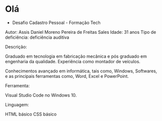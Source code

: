 # Olá 




- Desafio Cadastro Pessoal -  Formação Tech


Autor:
Assis Daniel Moreno Pereira de Freitas Sales
Idade: 31 anos
Tipo de deficiência: deficiência auditiva

Descrição:


Graduado em tecnologia em fabricação mecânica e pós graduado em engenharia da qualidade. Experiência como montador de veículos.

Conhecimentos avançado em informática, tais como, Windows, Softwares, e as principais ferramentas como, Word, Excel e PowerPoint.

Ferramenta:

Visual Studio Code no Windows 10.

Linguagem: 

HTML básico 
CSS básico 
